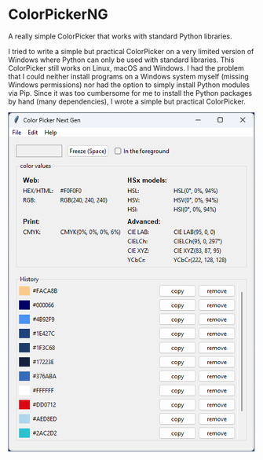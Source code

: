 # ColorPickerNG
A really simple ColorPicker that works with standard Python libraries.

I tried to write a simple but practical ColorPicker on a very limited version of Windows where Python can only be used with standard libraries. This ColorPicker still works on Linux, macOS and Windows. I had the problem that I could neither install programs on a Windows system myself (missing Windows permissions) nor had the option to simply install Python modules via Pip. Since it was too cumbersome for me to install the Python packages by hand (many dependencies), I wrote a simple but practical ColorPicker. 

![ColorPickerNG](https://raw.githubusercontent.com/rtulke/ColorPickerNG/main/demo/colorpickerng.png)

